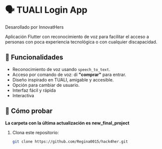 
# 🗣️ TUALI Login App 
 Desarollado por InnovatHers
 
 Aplicación Flutter con reconocimiento de voz para facilitar el acceso a personas con poca experiencia tecnológica o con cualquier discapacidad.

## 🚀 Funcionalidades

- Reconocimiento de voz usando `speech_to_text`.
- Acceso por comando de voz: di **"comprar"** para entrar.
- Diseño inspirado en TUALI, amigable y accesible.
- Opción para cambiar de usuario.
- Interfaz fácil y rápida
- Interactiva

## 🧪 Cómo probar
**La carpeta con la última actualización es new_final_project**
1. Clona este repositorio:
   ```bash
   git clone https://github.com/Regina0015/hack4her.git

  
